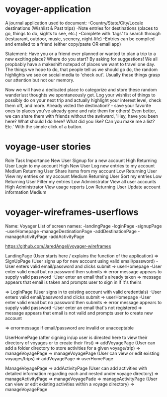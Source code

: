 # voyager-application

A journal application used to document:
-Country/State/City/Locale destinations (Wishlist & Past trips)
-Note entries for destinations (places to go, things to do, sights to see, etc.)
  -Complete with 'tags' to search through (restuarant, outdoor, music, scenery, night-life)
  -Entries can be compiled and emailed to a friend (either copy/paste OR email app)

Statement: Have you or a friend ever planned or wanted to plan a trip to a new exciting place? 
Where do you start? By asking for suggestions!
We all propbably have a makeshift notepad of places we want to travel one day.
The things we hope to do, that people tell us we should go do, the random highlights we see on social media to 'check out'. 
Usually these things grasp our attention but not our memory. 

Now we will have a dedicated place to categorize and store these random wanderlust thoughts we spontaneously get.
Log your wishlist of things to possibly do on your next trip and actually highlight your interest level, check them off, and more.
Already visted the destination? - save your favorite ones to places you've already gone and rate them for others!
Even better, we can share them with friends without the awkward, 
  'Hey, have you been here? What should I do here? What did you like? Can you make me a list? Etc.'
  With the simple click of a button.
  
# voyage-user stories
Role	                    Task	               Importance
New User	      Signup for a new account	     High
Returning User	Login to my account	           High
New User	      Log new entries to my account	 Medium
Returning User	Share items from my account	   Low
Returning User	View my entries on my account	 Medium
Returning User	Sort my entries	               Low
Returning User	Filter my entries	             Low
Administrator	  View all user accounts	       High
Administrator	  View usage reports             Low
Returning User	Update account information	   Medium

# voyager-wireframes-userflows

Name: Voyager
List of screen names:
-landingPage
-loginPage
-signupPage
-userHomepage
-manageDestinationPage
-addDestinationPage
-manageActivityPage
-addActivityPage

https://github.com/JaredAngel/voyager-wireframes

LandingPage (User starts here / explains the function of the application)
  => SignUpPage (User signs up for new account using valid email/password)
    -User enters valid email/password and clicks submit => userHomepage
    -User enter valid email but no password then submits => error message appears to supply valid password
    -User enter an email that's already taken => message appears that email is taken and prompts user to sign in if it's theirs
    
  => LogInPage (User signs in to existing account with valid credentials)
    -User enters valid email/password and clicks submit => userHomepage
    -User enter valid email but no password then submits => error message appears to supply valid password
    -User enter an email that's not registered => message appears that email is not valid and prompts user to create new account
    
  => errormessage if email/password are invalid or unacceptable

UserHomePage (after signing in/up user is directed here to view their directory of voyages or to create their first)
  => addVoyagePage (User can add a folder directory to store activities for a given voyage/trip)
    => manageVoyagePage
  => manageVoyagePage (User can view or edit existing voyages/trips)
    => addVoyagePage
    => userHomePage
    
ManageVoyagePage
  => addActivityPage (User can add activities with detailed information regarding each and nested under voyage directory)
    => manageActivityPage
    => manageVoyagePade
  => manageActivityPage (User can view or edit existing activities within a voyage directory)
    => manageVoyagePage
